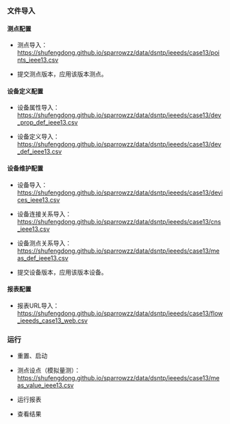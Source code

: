 ### 文件导入

#### 测点配置

- 测点导入：
https://shufengdong.github.io/sparrowzz/data/dsntp/ieeeds/case13/points_ieee13.csv

- 提交测点版本，应用该版本测点。

#### 设备定义配置

- 设备属性导入：
https://shufengdong.github.io/sparrowzz/data/dsntp/ieeeds/case13/dev_prop_def_ieee13.csv

- 设备定义导入：
https://shufengdong.github.io/sparrowzz/data/dsntp/ieeeds/case13/dev_def_ieee13.csv

#### 设备维护配置

- 设备导入：
https://shufengdong.github.io/sparrowzz/data/dsntp/ieeeds/case13/devices_ieee13.csv

- 设备连接关系导入：
https://shufengdong.github.io/sparrowzz/data/dsntp/ieeeds/case13/cns_ieee13.csv

- 设备测点关系导入：
https://shufengdong.github.io/sparrowzz/data/dsntp/ieeeds/case13/meas_def_ieee13.csv

- 提交设备版本，应用该版本设备。

#### 报表配置

- 报表URL导入：
https://shufengdong.github.io/sparrowzz/data/dsntp/ieeeds/case13/flow_ieeeds_case13_web.csv


### 运行

- 重置、启动

- 测点设点（模拟量测）：
https://shufengdong.github.io/sparrowzz/data/dsntp/ieeeds/case13/meas_value_ieee13.csv

- 运行报表
- 查看结果